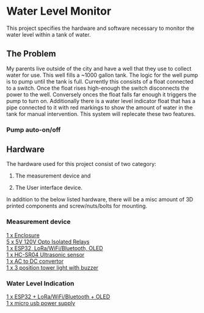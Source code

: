 # Water Level  Monitor
This project specifies the hardware and software necessary to monitor the water level within a tank of water.

## The Problem
My parents live outside of the city and have a well that they use to collect water for use. This well fills a ~1000 gallon tank. The logic for the well pump is to pump until the tank is full. Currently this consists of a float connected to a switch. Once the float rises high-enough the switch disconnects the power to the well. Conversely onces the float falls far enough it triggers the pump to turn on. Additionally there is a water level indicator float that has a pipe connected to it with red markings to show the amount of water in the tank for manual intervention. This system will replecate these two features.

### Pump auto-on/off


## Hardware
The hardware used for this project consist of two category:   

1) The measurement device and

2) The User interface device.  
  
In addition to the below listed hardware, there will be a misc amount of 3D printed components and screw/nuts/bolts for mounting.

### Measurement device
[1 x Enclosure](https://www.amazon.com/gp/product/B07TS6RY85/ref=ppx_yo_dt_b_asin_title_o02_s03?ie=UTF8&psc=1)  
[5 x 5V 120V Opto Isolated Relays](https://www.amazon.com/gp/product/B07ZM6GBLS/ref=ppx_yo_dt_b_asin_title_o02_s05?ie=UTF8&psc=1)  
[1 x ESP32, LoRa/WiFi/Bluetooth, OLED](https://www.amazon.com/gp/product/B07HJ49VN8/ref=ppx_yo_dt_b_asin_title_o02_s06?ie=UTF8&psc=1)  
[1 x HC-SR04 Ultrasonic sensor](https://www.amazon.com/gp/product/B01JG09DCK/ref=ppx_yo_dt_b_asin_title_o02_s02?ie=UTF8&psc=1)  
[1 x AC to DC convertor](https://www.amazon.com/gp/product/B07SSWTJT3/ref=ppx_yo_dt_b_asin_title_o02_s01?ie=UTF8&psc=1)  
[1 x 3 position tower light with buzzer](https://www.amazon.com/gp/product/B0871ZTZ6S/ref=ppx_yo_dt_b_asin_title_o01_s00?ie=UTF8&psc=1)  

### Water Level Indication
[1 x ESP32 + LoRa/WiFi/Bluetooth + OLED](https://www.amazon.com/gp/product/B07HJ49VN8/ref=ppx_yo_dt_b_asin_title_o02_s06?ie=UTF8&psc=1)  
[1 x micro usb power supply](https://www.amazon.com/gp/product/B071KWFZ9Z/ref=ppx_yo_dt_b_asin_title_o02_s06?ie=UTF8&psc=1)  
